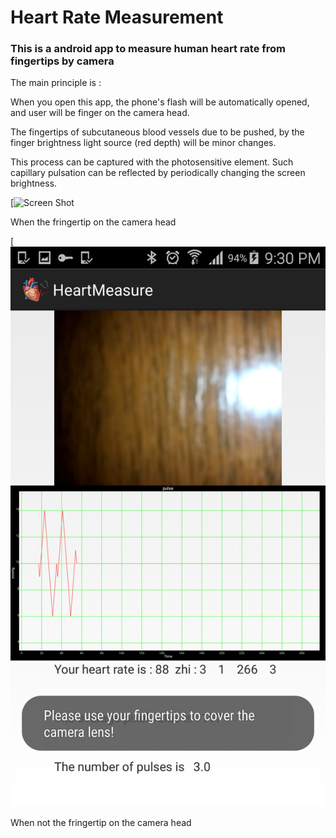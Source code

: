 # Heart Rate Measurement

### This is a android app to measure human heart rate from fingertips by camera

The main principle is : 

 When you open this app, the phone's flash will be automatically opened, and user will be finger on the camera head. 
 
 The fingertips of subcutaneous blood vessels due to be pushed, by the finger brightness light source (red depth) will be minor changes. 
 
 This process can be captured with the photosensitive element. 
 Such capillary pulsation can be reflected by periodically changing the screen brightness.

[![Screen Shot](images/NormalStatus.png)

When the fringertip on the camera head

[![Screen Shot](images/AbnormalStatus.png)

When not the fringertip on the camera head
